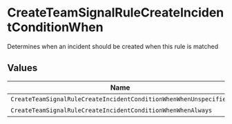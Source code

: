 # CreateTeamSignalRuleCreateIncidentConditionWhen

Determines when an incident should be created when this rule is matched


## Values

| Name                                                             | Value                                                            |
| ---------------------------------------------------------------- | ---------------------------------------------------------------- |
| `CreateTeamSignalRuleCreateIncidentConditionWhenWhenUnspecified` | WHEN_UNSPECIFIED                                                 |
| `CreateTeamSignalRuleCreateIncidentConditionWhenWhenAlways`      | WHEN_ALWAYS                                                      |